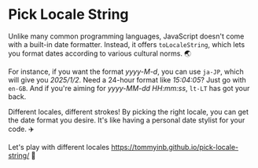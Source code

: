 # Pick Locale String

Unlike many common programming languages, JavaScript doesn't come with a built-in date formatter. Instead, it offers `toLocaleString`, which lets you format dates according to various cultural norms. 🌏

For instance, if you want the format _yyyy-M-d_, you can use `ja-JP`, which will give you _2025/1/2_. Need a 24-hour format like _15:04:05_? Just go with `en-GB`. And if you're aiming for _yyyy-MM-dd HH:mm:ss_, `lt-LT` has got your back.

Different locales, different strokes! By picking the right locale, you can get the date format you desire. It's like having a personal date stylist for your code. ✈️

Let's play with different locales https://tommyinb.github.io/pick-locale-string/ 👏
